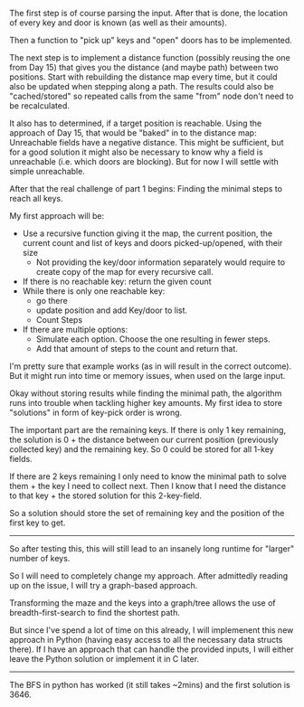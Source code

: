The first step is of course parsing the input.
After that is done, the location of every key and door is known (as well as their amounts).

Then a function to "pick up" keys and "open" doors has to be implemented.

The next step is to implement a distance function (possibly reusing the one from Day 15) that gives you the distance (and maybe path) between two positions.
Start with rebuilding the distance map every time, but it could also be updated when stepping along a path.
The results could also be "cached/stored" so repeated calls from the same "from" node don't need to be recalculated.

It also has to determined, if a target position is reachable.
Using the approach of Day 15, that would be "baked" in to the distance map: Unreachable fields have a negative distance.
This might be sufficient, but for a good solution it might also be necessary to know why a field is unreachable (i.e. which doors are blocking).
But for now I will settle with simple unreachable.

After that the real challenge of part 1 begins: Finding the minimal steps to reach all keys.

My first approach will be:
* Use a recursive function giving it the map, the current position, the current count and list of keys and doors picked-up/opened, with their size
    * Not providing the key/door information separately would require to create copy of the map for every recursive call.
* If there is no reachable key: return the given count
* While there is only one reachable key:
    * go there
    * update position and add Key/door to list.
    * Count Steps
* If there are multiple options:
    * Simulate each option. Choose the one resulting in fewer steps.
    * Add that amount of steps to the count and return that.

I'm pretty sure that example works (as in will result in the correct outcome).
But it might run into time or memory issues, when used on the large input.

Okay without storing results while finding the minimal path, the algorithm runs into trouble when tackling higher key amounts.
My first idea to store "solutions" in form of key-pick order is wrong.

The important part are the remaining keys.
If there is only 1 key remaining, the solution is 0 + the distance between our current position (previously collected key) and the remaining key. So 0 could be stored for all 1-key fields.

If there are 2 keys remaining I only need to know the minimal path to solve them + the key I need to collect next. Then I know that I need the distance to that key + the stored solution for this 2-key-field.

So a solution should store the set of remaining key and the position of the first key to get.

-------------------------------

So after testing this, this will still lead to an insanely long runtime for "larger" number of keys.

So I will need to completely change my approach.
After admittedly reading up on the issue, I will try a graph-based approach.

Transforming the maze and the keys into a graph/tree allows the use of breadth-first-search to find the shortest path.

But since I've spend a lot of time on this already, I will implemenent this new approach in Python (having easy access to all the necessary data structs there).
If I have an approach that can handle the provided inputs, I will either leave the Python solution or implement it in C later.

-------------------------------

The BFS in python has worked (it still takes ~2mins) and the first solution is 3646.

